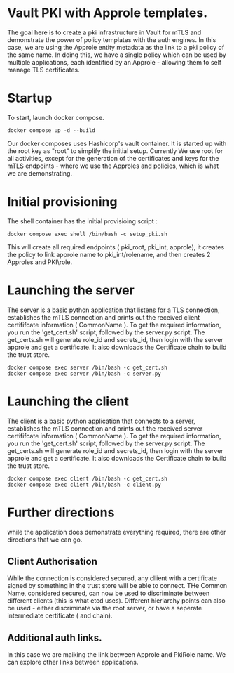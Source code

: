 # Vault PKI with Approle templates.

The goal here is to create a pki infrastructure in Vault for mTLS and demonstrate the power of policy templates with the auth engines. In this case, we are using the Approle entity metadata as the link to a pki policy of the same name. In doing this, we have a single policy which can be used by multiple applications, each identified by an Approle - allowing them to self manage TLS certificates.

# Startup 

To start, launch docker compose. 

    docker compose up -d --build

Our docker composes uses Hashicorp's vault container. It is started up with the root key as "root" to simplify the initial setup. Currently We use root for all activities, except for the generation of the certificates and keys for the mTLS endpoints - where we use the Approles and policies, which is what we are demonstrating.

# Initial provisioning 

The shell container has the initial provisioing script : 

    docker compose exec shell /bin/bash -c setup_pki.sh

This will create all required endpoints ( pki_root, pki_int, approle), it creates the policy to link approle name to pki_int/rolename, and then creates 2 Approles and PKI\role. 

# Launching the server

The server is a basic python application that listens for a TLS connection, establishes the mTLS connection and prints out the received client certififcate information ( CommonName ). To get the required information, you run the 'get_cert.sh' script, followed by the server.py script. The get_certs.sh will generate role_id and secrets_id, then login with the server approle and get a certificate. It also downloads the Certificate chain to build the trust store.

    docker compose exec server /bin/bash -c get_cert.sh
    docker compose exec server /bin/bash -c server.py

# Launching the client

The client is a basic python application that connects to a server, establishes the mTLS connection and prints out the received server certififcate information ( CommonName ). To get the required information, you run the 'get_cert.sh' script, followed by the server.py script. The get_certs.sh will generate role_id and secrets_id, then login with the server approle and get a certificate. It also downloads the Certificate chain to build the trust store.

    docker compose exec client /bin/bash -c get_cert.sh
    docker compose exec client /bin/bash -c client.py

# Further directions

while the application does demonstrate everything required, there are other directions that we can go.

## Client Authorisation

While the connection is considered secured, any cllient with a certificate signed by something in the trust store will be able to connect. THe Common Name, considered secured, can now be used to discriminate between different clients (this is what etcd uses). Different hieriarchy points can also be used - either discriminate via the root server, or have a seperate intermediate certificate ( and chain). 

## Additional auth links.

In this case we are maiking the link between Approle and PkiRole name. We can explore other links between applications.

